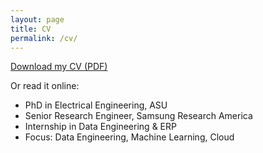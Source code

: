 ```yaml
---
layout: page
title: CV
permalink: /cv/
---
```


[Download my CV (PDF)](/assets/cv.pdf)

Or read it online:
- PhD in Electrical Engineering, ASU
- Senior Research Engineer, Samsung Research America
- Internship in Data Engineering & ERP
- Focus: Data Engineering, Machine Learning, Cloud
